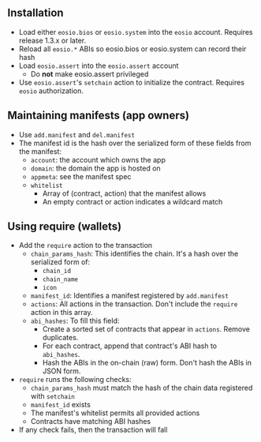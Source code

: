 ## Installation

* Load either `eosio.bios` or `eosio.system` into the `eosio` account. Requires release 1.3.x or later.
* Reload all `eosio.*` ABIs so eosio.bios or eosio.system can record their hash
* Load `eosio.assert` into the `eosio.assert` account
  * Do **not** make eosio.assert privileged
* Use `eosio.assert`'s `setchain` action to initialize the contract. Requires `eosio` authorization.

## Maintaining manifests (app owners)

* Use `add.manifest` and `del.manifest`
* The manifest id is the hash over the serialized form of these fields from the manifest:
  * `account`: the account which owns the app
  * `domain`: the domain the app is hosted on
  * `appmeta`: see the manifest spec
  * `whitelist`
    * Array of (contract, action) that the manifest allows
    * An empty contract or action indicates a wildcard match

## Using require (wallets)

* Add the `require` action to the transaction
  * `chain_params_hash`: This identifies the chain. It's a hash over the serialized form of:
    * `chain_id`
    * `chain_name`
    * `icon`
  * `manifest_id`: Identifies a manifest registered by `add.manifest`
  * `actions`: All actions in the transaction. Don't include the `require` action in this array.
  * `abi_hashes`: To fill this field:
    * Create a sorted set of contracts that appear in `actions`. Remove duplicates.
    * For each contract, append that contract's ABI hash to `abi_hashes`.
    * Hash the ABIs in the on-chain (raw) form. Don't hash the ABIs in JSON form.
* `require` runs the following checks:
  * `chain_params_hash` must match the hash of the chain data registered with `setchain`
  * `manifest_id` exists
  * The manifest's whitelist permits all provided actions
  * Contracts have matching ABI hashes
* If any check fails, then the transaction will fall
